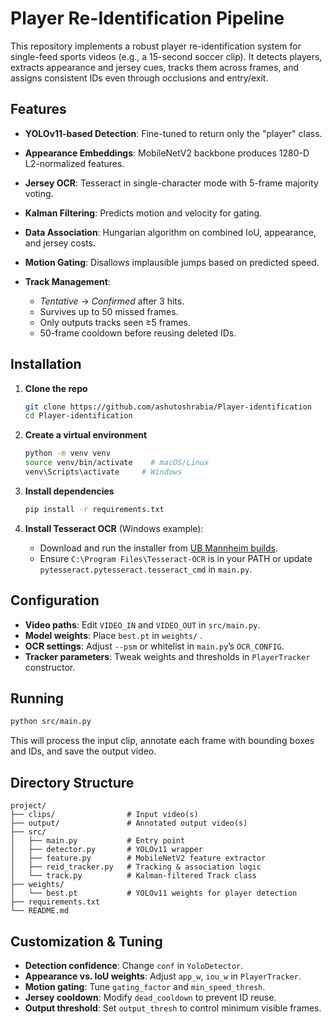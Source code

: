 # Player Re-Identification Pipeline

This repository implements a robust player re-identification system for single-feed sports videos (e.g., a 15-second soccer clip). It detects players, extracts appearance and jersey cues, tracks them across frames, and assigns consistent IDs even through occlusions and entry/exit.

## Features

* **YOLOv11-based Detection**: Fine-tuned to return only the "player" class.
* **Appearance Embeddings**: MobileNetV2 backbone produces 1280-D L2-normalized features.
* **Jersey OCR**: Tesseract in single-character mode with 5-frame majority voting.
* **Kalman Filtering**: Predicts motion and velocity for gating.
* **Data Association**: Hungarian algorithm on combined IoU, appearance, and jersey costs.
* **Motion Gating**: Disallows implausible jumps based on predicted speed.
* **Track Management**:

  * *Tentative* → *Confirmed* after 3 hits.
  * Survives up to 50 missed frames.
  * Only outputs tracks seen ≥5 frames.
  * 50-frame cooldown before reusing deleted IDs.

## Installation

1. **Clone the repo**

   ```bash
   git clone https://github.com/ashutoshrabia/Player-identification
   cd Player-identification
   ```

2. **Create a virtual environment**

   ```bash
   python -m venv venv
   source venv/bin/activate    # macOS/Linux
   venv\Scripts\activate     # Windows
   ```

3. **Install dependencies**

   ```bash
   pip install -r requirements.txt
   ```

4. **Install Tesseract OCR** (Windows example):

   * Download and run the installer from [UB Mannheim builds](https://github.com/UB-Mannheim/tesseract/wiki).
   * Ensure `C:\Program Files\Tesseract-OCR` is in your PATH or update `pytesseract.pytesseract.tesseract_cmd` in `main.py`.

## Configuration

* **Video paths**: Edit `VIDEO_IN` and `VIDEO_OUT` in `src/main.py`.
* **Model weights**: Place `best.pt` in `weights/` .
* **OCR settings**: Adjust `--psm` or whitelist in `main.py`’s `OCR_CONFIG`.
* **Tracker parameters**: Tweak weights and thresholds in `PlayerTracker` constructor.

## Running

```bash
python src/main.py
```

This will process the input clip, annotate each frame with bounding boxes and IDs, and save the output video.

## Directory Structure

```
project/
├── clips/                # Input video(s)
├── output/               # Annotated output video(s)
├── src/
│   ├── main.py           # Entry point
│   ├── detector.py       # YOLOv11 wrapper
│   ├── feature.py        # MobileNetV2 feature extractor
│   ├── reid_tracker.py   # Tracking & association logic
│   └── track.py          # Kalman-filtered Track class
├── weights/
│   └── best.pt           # YOLOv11 weights for player detection
├── requirements.txt
└── README.md
```

## Customization & Tuning

* **Detection confidence**: Change `conf` in `YoloDetector`.
* **Appearance vs. IoU weights**: Adjust `app_w`, `iou_w` in `PlayerTracker`.
* **Motion gating**: Tune `gating_factor` and `min_speed_thresh`.
* **Jersey cooldown**: Modify `dead_cooldown` to prevent ID reuse.
* **Output threshold**: Set `output_thresh` to control minimum visible frames.

